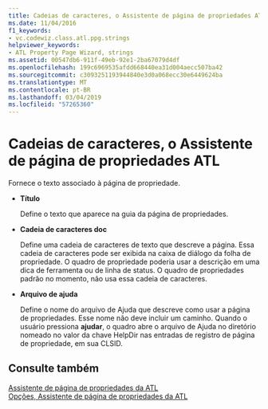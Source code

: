 ```yaml
---
title: Cadeias de caracteres, o Assistente de página de propriedades ATL
ms.date: 11/04/2016
f1_keywords:
- vc.codewiz.class.atl.ppg.strings
helpviewer_keywords:
- ATL Property Page Wizard, strings
ms.assetid: 00547db6-911f-49eb-92e1-2ba67079d4df
ms.openlocfilehash: 199c6969535afdd668440ea31d004aecc507ba42
ms.sourcegitcommit: c3093251193944840e3d0a068ecc30e6449624ba
ms.translationtype: MT
ms.contentlocale: pt-BR
ms.lasthandoff: 03/04/2019
ms.locfileid: "57265360"
---
```

# <a name="strings-atl-property-page-wizard"></a>Cadeias de caracteres, o Assistente de página de propriedades ATL

Fornece o texto associado à página de propriedade.

- **Título**

   Define o texto que aparece na guia da página de propriedades.

- **Cadeia de caracteres doc**

   Define uma cadeia de caracteres de texto que descreve a página. Essa cadeia de caracteres pode ser exibida na caixa de diálogo da folha de propriedade. O quadro de propriedade poderia usar a descrição em uma dica de ferramenta ou de linha de status. O quadro de propriedades padrão no momento, não usa essa cadeia de caracteres.

- **Arquivo de ajuda**

   Define o nome do arquivo de Ajuda que descreve como usar a página de propriedades. Esse nome não deve incluir um caminho. Quando o usuário pressiona **ajudar**, o quadro abre o arquivo de Ajuda no diretório nomeado no valor da chave HelpDir nas entradas de registro de página de propriedade, em sua CLSID.

## <a name="see-also"></a>Consulte também

[Assistente de página de propriedades da ATL](../../atl/reference/atl-property-page-wizard.md)<br/>
[Opções, Assistente de página de propriedades da ATL](../../atl/reference/options-atl-property-page-wizard.md)
